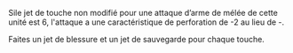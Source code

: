 Sile jet de touche non modifié pour une
attaque d’arme de mélée de cette unité
est 6, l'attaque a une caractéristique
de perforation de -2 au lieu de -.

Faites un jet de blessure et un jet
de sauvegarde pour chaque touche.
